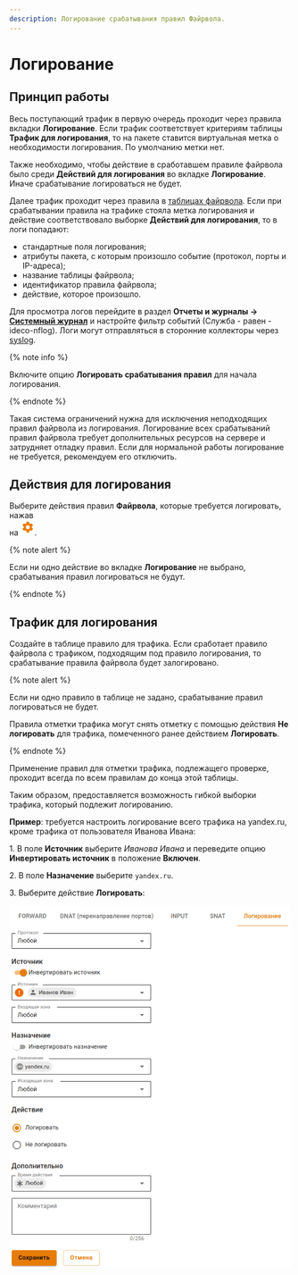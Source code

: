 ```yaml
---
description: Логирование срабатывания правил Файрвола.
---
```


# Логирование

## Принцип работы

Весь поступающий трафик в первую очередь проходит через правила вкладки **Логирование**. Если трафик соответствует критериям таблицы **Трафик для логирования**, то на пакете ставится виртуальная метка о необходимости логирования. По умолчанию метки нет.

Также необходимо, чтобы действие в сработавшем правиле файрвола было среди **Действий для логирования** во вкладке **Логирование**. Иначе срабатывание логироваться не будет.

Далее трафик проходит через правила в [таблицах файрвола](firewall-tables.md). Если при срабатывании правила на трафике стояла метка логирования и действие соответствовало выборке **Действий для логирования**, то в логи попадают:

* стандартные поля логирования;
* атрибуты пакета, с которым произошло событие (протокол, порты и IP-адреса);
* название таблицы файрвола;
* идентификатор правила файрвола;
* действие, которое произошло.

Для просмотра логов перейдите в раздел **Отчеты и журналы -> [Системный журнал](../../../ngfw/settings/reports/logs.md)** и настройте фильтр событий (Служба - равен - ideco-nflog). Логи могут отправляться в сторонние коллекторы через [syslog](../../../ngfw/settings/reports/syslog.md).

{% note info %}

Включите опцию **Логировать срабатывания правил** для начала логирования.

{% endnote %}

Такая система ограничений нужна для исключения неподходящих правил файрвола из логирования. Логирование всех срабатываний правил файрвола требует дополнительных ресурсов на сервере и затрудняет отладку правил. Если для нормальной работы логирование не требуется, рекомендуем его отключить.

## Действия для логирования

Выберите действия правил **Файрвола**, которые требуется логировать, нажав\
на ![](../../../_images/icon-gear.png).

{% note alert %}

Если ни одно действие во вкладке **Логирование** не выбрано, срабатывания правил логироваться не будут.

{% endnote %}

## Трафик для логирования

Создайте в таблице правило для трафика. Если сработает правило файрвола с трафиком, подходящим под правило логирования, то срабатывание правила файрвола будет залогировано.

{% note alert %}

Если ни одно правило в таблице не задано, срабатывание правил логироваться не будет.

Правила отметки трафика могут снять отметку с помощью действия **Не логировать** для трафика, помеченного ранее действием **Логировать**.

{% endnote %}

Применение правил для отметки трафика, подлежащего проверке, проходит всегда по всем правилам до конца этой таблицы.

Таким образом, предоставляется возможность гибкой выборки трафика, который подлежит логированию.

**Пример**: требуется настроить логирование всего трафика на yandex.ru, кроме трафика от пользователя Иванова Ивана:

1\. В поле **Источник** выберите _Иванова Ивана_ и переведите опцию **Инвертировать источник** в положение **Включен**.

2\. В поле **Назначение** выберите `yandex.ru`.

3\. Выберите действие **Логировать**:

![](../../../_images/logging.png)
